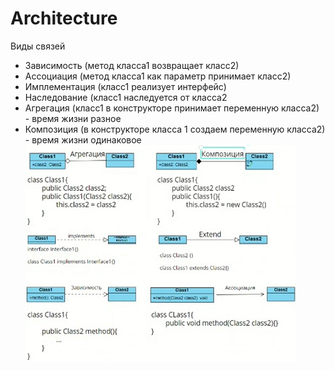 # Architecture

Виды связей
  - Зависимость (метод класса1 возвращает класс2)
  - Ассоциация (метод класса1 как параметр принимает класс2)
  - Имплементация (класс1 реализует интерфейс)
  - Наследование (класс1 наследуется от класса2    
  - Агрегация (класс1 в конструкторе принимает переменную класса2) - время жизни разное
  - Композиция (в конструкторе класса 1 создаем переменную класса2) - время жизни одинаковое
![img.png](img.png)

